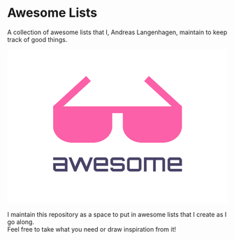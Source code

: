 # Awesome Lists
A collection of awesome lists that I, Andreas Langenhagen, maintain to keep track of good things.

![](res/logo.png)

I maintain this repository as a space to put in awesome lists that I create as I go along.  
Feel free to take what you need or draw inspiration from it!
